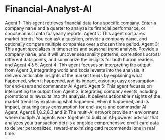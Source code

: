 # Financial-Analyst-AI

Agent 1: This agent retrieves financial data for a specific company. Enter a company name and a quarter to analyze its financial performance, or choose annual data for yearly reports.
Agent 2: This agent compares market trends. You can ask a question, provide a company name, and optionally compare multiple companies over a chosen time period.
Agent 3: This agent specializes in time series and seasonal trend analysis. Provide a company name, and it will uncover seasonality patterns, correlations across different data points, and summarize the insights for both human readers and Agent 4 & 5.
Agent 4: This agent focuses on interpreting the output from Agent 3, integrating world and social events into the analysis. It delivers actionable insights of the market trends by explaining what happened, when it happened, and its impact, ensuring easy consumption for end-users and commandar AI Agent.
Agent 5: This agent focuses on interpreting the output from Agent 3, integrating company events including promotions or lawsuits into the analysis. It delivers actionable insights of the market trends by explaining what happened, when it happened, and its impact, ensuring easy consumption for end-users and commandar AI Agent.
Agent 8.1,8.2,8.3 and 9: The multi-AI network provide an enviorment where multiple AI agents work together to build an AI-powered advisor that analyzes your transaction details alongside comprehensive credit card data to deliver personalized, reward-maximizing card recommendations in real time.
